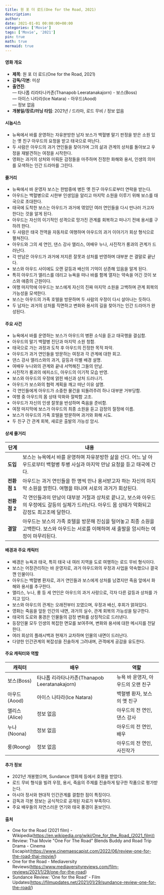 ```yaml
---
title: 원 포 더 로드(One for the Road, 2021)
description: 
author: 
date: 2021-01-01 00:00:00+00:00
categories: ['Movie']
tags: ['Movie', '2021']
pin: true
math: true
mermaid: true
---
```

#### 영화 개요

- **제목**: 원 포 더 로드(One for the Road, 2021)  
- **감독/각본**: 미상  
- **출연진**:  
  — 타나폽 리라타나카존(Thanapob Leeratanakajorn) - 보스(Boss)  
  — 아이스 나타라(Ice Natara) - 아우드(Aood)  
  — 정보 없음  
- **개봉일/장르/러닝 타임**: 2021년 / 드라마, 로드 무비 / 정보 없음  

#### 시놉시스

- 뉴욕에서 바를 운영하는 자유분방한 남자 보스가 백혈병 말기 판정을 받은 소원 있는 옛 친구 아우드의 요청을 받고 태국으로 떠난다.  
- 두 사람은 아우드의 과거 연인들을 찾아가며 그의 삶과 관계의 상처를 돌아보고 우정을 재발견하는 여정을 시작한다.  
- 영화는 과거의 상처와 미뤄둔 감정들을 마주하며 진정한 화해와 용서, 인생의 의미를 모색하는 인간 드라마를 그린다.  

#### 줄거리

- 뉴욕에서 바 운영자 보스는 한밤중에 병든 옛 친구 아우드로부터 연락을 받는다.  
- 아우드는 백혈병으로 시한부 인생임을 알리고 마지막 소원을 이루기 위해 보스를 태국으로 초대한다.  
- 태국에 도착한 보스는 아우드가 과거에 엮었던 여러 연인들을 다시 만나러 가고자 한다는 것을 알게 된다.  
- 아우드는 자신의 이기적인 성격으로 망가진 관계를 회복하고 떠나기 전에 용서를 구하려 한다.  
- 두 사람은 태국 전역을 자동차로 여행하며 아우드의 과거 이야기가 회상 형식으로 펼쳐진다.  
- 아우드와 그의 세 연인, 댄스 강사 앨리스, 여배우 누나, 사진작가 룽과의 관계가 드러난다.  
- 각 만남은 아우드가 과거에 저지른 잘못과 상처를 반영하며 대부분 쓴 결말로 끝난다.  
- 보스와 아우드 사이에도 오랜 갈등과 배신의 기억이 상존해 있음을 알게 된다.  
- 특히 아우드가 앨리스를 데리고 뉴욕을 떠나 바를 함께 열자는 약속을 어긴 것이 보스와 애증의 근원이다.  
- 여행 마지막에 아우드는 보스에게 자신의 진짜 마지막 소원을 고백하며 관계 회복의 가능성을 모색한다.  
- 보스는 아우드의 가족 호텔을 방문하며 두 사람의 우정이 다시 살아나는 듯하다.  
- 두 남자는 과거의 상처를 직면하고 변화와 용서의 길을 찾아가는 인간 드라마가 완성된다.  

#### 주요 사건

- 뉴욕에서 바를 운영하는 보스가 아우드의 병환 소식을 듣고 태국행을 결심함.  
- 아우드의 말기 백혈병 진단과 마지막 소원 청함.  
- 태국으로 가는 과정과 도착 후 아우드의 진정한 목적 파악.  
- 아우드가 과거 연인들을 방문하는 여정과 각 관계에 대한 회고.  
- 댄스 강사 앨리스와의 과거, 갈등과 이별 배경 설명.  
- 여배우 누나와의 관계와 끝내 서먹해진 그들의 만남.  
- 사진작가 룽과의 에피소드, 아우드의 이기적 모습 반영.  
- 보스와 아우드의 우정에 얽힌 배신과 상처 드러나기.  
- 아우드가 보스와의 협력 계획을 깨고 떠난 이유 설명.  
- 각 연인들에게 아우드가 소중한 물건을 되돌려주려 하나 대부분 거부당함.  
- 여행 중 아우드의 몸 상태 악화와 절박함 고조.  
- 아우드가 자신의 인생 잘못을 반성하며 죽음을 준비함.  
- 여정 마지막에 보스가 아우드의 최종 소원을 듣고 감정의 절정에 이름.  
- 보스가 아우드의 가족 호텔을 방문하며 과거와 화해 시도.  
- 두 친구 간 관계 회복, 새로운 출발의 가능성 암시.  

#### 상세 줄거리

| **단계** | **내용** |
|----------|----------|
| **도입** | 보스는 뉴욕에서 바를 운영하며 자유분방한 삶을 산다. 어느 날 아우드로부터 백혈병 투병 사실과 마지막 만남 요청을 듣고 태국에 간다. |
| **전환점 1** | 아우드는 과거 연인들을 한 명씩 만나 용서받고자 하는 자신의 마지막 소원을 밝힌다. 여행을 떠나며 서로의 과거가 회상된다. |
| **전환점 2** | 각 연인들과의 만남이 대부분 거절과 상처로 끝나고, 보스와 아우드의 우정에도 갈등의 실체가 드러난다. 아우드 몸 상태가 악화되고 감정도 최고조에 달한다. |
| **결말** | 아우드는 보스의 가족 호텔을 방문해 진심을 털어놓고 최종 소원을 고백한다. 보스와 아우드는 서로를 이해하며 새 출발을 암시하는 여정이 마무리된다. |

#### 배경과 주요 캐릭터

- 배경은 뉴욕과 태국, 특히 태국 내 여러 지역을 도로 여행하는 로드 무비 형식이다.  
- 보스는 어장관리하는 바 운영자로, 과거 아우드와의 우정과 사업을 약속했으나 결국 깬 인물이다.  
- 아우드는 백혈병 환자로, 과거 연인들과 보스에게 상처를 남겼지만 죽음 앞에서 화해와 용서를 추구한다.  
- 앨리스, 누나, 룽 등 세 연인은 아우드의 과거 사랑으로, 각자 다른 갈등과 상처를 가지고 있다.  
- 보스와 아우드의 관계는 오래전부터 꼬였으며, 우정과 배신, 후회가 얽혀있다.  
- 영화는 죽음을 앞둔 인간의 내면, 과거의 실수, 관계 회복의 가능성을 탐구한다.  
- 태국의 도로와 풍경은 인물들의 감정 변화를 상징적으로 드러낸다.  
- 등장인물 모두 인생의 복잡한 면모를 보여주며, 변화와 용서에 대한 메시지를 전달한다.  
- 여러 회상의 플래시백과 현재가 교차하며 인물의 내면이 드러난다.  
- 다양한 인간관계의 복잡성을 진솔하게 그려내며, 관객에게 공감을 유도한다.  

#### 주요 캐릭터와 역할

| **캐릭터** | **배우** | **역할** |
|------------|----------|----------|
| 보스(Boss) | 타나폽 리라타나카존(Thanapob Leeratanakajorn) | 뉴욕 바 운영자, 아우드의 오랜 친구 |
| 아우드(Aood) | 아이스 나타라(Ice Natara) | 백혈병 환자, 보스의 옛 친구 |
| 앨리스(Alice) | 정보 없음 | 아우드의 전 연인, 댄스 강사 |
| 누나(Noona) | 정보 없음 | 아우드의 전 연인, 배우 |
| 룽(Roong) | 정보 없음 | 아우드의 전 연인, 사진작가 |

#### 추가 정보

- 2021년 개봉했으며, Sundance 영화제 등에서 호평을 받았다.  
- 로드 무비 형식을 빌려 우정, 용서, 죽음의 주제를 진솔하게 탐구한 작품으로 평가받는다.  
- 아시아 정서와 현대적 인간관계를 결합한 점이 특징이다.  
- 감독과 각본 정보는 공식적으로 공개된 자료가 부족하다.  
- 주요 배우들의 자연스러운 연기와 태국 풍경이 돋보인다.  

#### 출처

- One for the Road (2021 film) - Wikipedia(https://en.wikipedia.org/wiki/One_for_the_Road_(2021_film))  
- Review: Thai Movie "One For The Road" Blends Buddy and Road Trip Drama - Cinema Escapist(https://www.cinemaescapist.com/2022/06/review-one-for-the-road-thai-movie/)  
- One for the Road - Mediaversity Reviews(https://www.mediaversityreviews.com/film-reviews/2021/1/29/one-for-the-road)  
- Sundance Review: 'One for the Road' - Film Updates(https://filmupdates.net/2021/01/29/sundance-review-one-for-the-road/)
